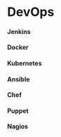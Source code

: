 # DevOps 


#### Jenkins

#### Docker

#### Kubernetes

#### Ansible

#### Chef 

#### Puppet

#### Nagios
